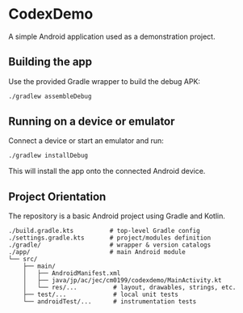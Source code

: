# CodexDemo

A simple Android application used as a demonstration project.

## Building the app

Use the provided Gradle wrapper to build the debug APK:

```sh
./gradlew assembleDebug
```

## Running on a device or emulator

Connect a device or start an emulator and run:

```sh
./gradlew installDebug
```

This will install the app onto the connected Android device.

## Project Orientation
The repository is a basic Android project using Gradle and Kotlin.
```
./build.gradle.kts          # top-level Gradle config
./settings.gradle.kts       # project/modules definition
./gradle/                   # wrapper & version catalogs
./app/                      # main Android module
└── src/
    ├── main/
    │   ├── AndroidManifest.xml
    │   ├── java/jp/ac/jec/cm0199/codexdemo/MainActivity.kt
    │   └── res/...          # layout, drawables, strings, etc.
    ├── test/...             # local unit tests
    └── androidTest/...      # instrumentation tests
```
